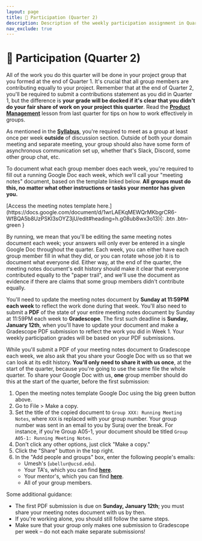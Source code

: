 ```yaml
---
layout: page
title: 🙋 Participation (Quarter 2)
description: Description of the weekly participation assignment in Quarter 2.
nav_exclude: true
---
```


# 🙋 Participation (Quarter 2)

All of the work you do this quarter will be done in your project group that you formed at the end of Quarter 1. It's crucial that all group members are contributing equally to your project. Remember that at the end of Quarter 2, you'll be required to submit a contributions statement as you did in Quarter 1, but the difference is **your grade will be docked if it's clear that you didn't do your fair share of work on your project this quarter**. Read the [**Product Management**](https://dsc-capstone.org/2024-25/lessons/09) lesson from last quarter for tips on how to work effectively in groups.

As mentioned in the [**Syllabus**](https://dsc-capstone.org/2024-25/syllabus#discussion-domain), you're required to meet as a group at least once per week **outside** of discussion section. Outside of both your domain meeting and separate meeting, your group should also have some form of asynchronous communication set up, whether that's Slack, Discord, some other group chat, etc.

To document what each group member does each week, you're required to fill out a running Google Doc each week, which we'll call your "meeting notes" document, based on the template linked below. **All groups must do this, no matter what other instructions or tasks your mentor has given you.**

<span class="fs-3">
[Access the meeting notes template here.](https://docs.google.com/document/d/1wrLAEKqMEWQrMKbgrCR6-WfBQA5b8UzPSKl3sOYZ3jU/edit#heading=h.g08ub8wx3o13){: .btn .btn-green }
</span>

By running, we mean that you'll be editing the same meeting notes document each week; your answers will only ever be entered in a single Google Doc throughout the quarter. Each week, you can either have each group member fill in what they did, or you can rotate whose job it is to document what everyone did. Either way, at the end of the quarter, the meeting notes document's edit history should make it clear that everyone contributed equally to the "paper trail", and we'll use the document as evidence if there are claims that some group members didn't contribute equally.

You'll need to update the meeting notes document by **Sunday at 11:59PM each week** to reflect the work done during that week. You'll also need to submit a **PDF** of the state of your entire meeting notes document by Sunday at 11:59PM each week to **Gradescope**. The first such deadline is **Sunday, January 12th**, when you'll have to update your document and make a Gradescope PDF submission to reflect the work you did in Week 1. Your weekly participation grades will be based on your PDF submissions.

While you'll submit a PDF of your meeting notes document to Gradescope each week, we also ask that you share your Google Doc with us so that we can look at its edit history. **You'll only need to share it with us once**, at the start of the quarter, because you're going to use the same file the whole quarter. To share your Google Doc with us, **one** group member should do this at the start of the quarter, before the first submission:

1. Open the meeting notes template Google Doc using the big green button above.
1. Go to File > Make a copy.
1. Set the title of the copied document to `Group XXX: Running Meeting Notes`, where `XXX` is replaced with your group number. Your group number was sent in an email to you by Suraj over the break. For instance, if you're Group A05-1, your document should be titled `Group A05-1: Running Meeting Notes`.
1. Don't click any other options, just click "Make a copy."
1. Click the "Share" button in the top right.
1. In the "Add people and groups" box, enter the following people's emails:
    - Umesh's (`ubellur@ucsd.edu`).
    - Your TA's, which you can find [**here**](https://dsc-capstone.org/2024-25/staff).
    - Your mentor's, which you can find [**here**](https://dsc-capstone.org/enrollment).
    - All of your group members.

Some additional guidance:
- The first PDF submission is due on **Sunday, January 12th**; you must share your meeting notes document with us by then.
- If you're working alone, you should still follow the same steps.
- Make sure that your group only makes one submission to Gradescope per week – do not each make separate submissions!

<!-- FAQs:to
- When  start
- What if I'm alone
 -->

<!-- Every group member should be informed about the status of the tasks of all other group members; these answers serve as an _audit trail_ for the work attempted during the quarter. In section, one member will be chosen to give an update for their group. Take the opportunity in your domain meeting to discuss any difficulties and/or changes with your project with your mentor and the other groups in your domain. Not only will this help you resolve any issues, but it'll give you practice with communicating technical ideas. -->

<!-- Towards the end of the quarter, each group member will be **individually** asked to state what percentage of the final deliverables each group member contributed to, e.g. one person may say A did 30%, B did 40%, and C did 30%, while another may say A did 40%, B did 40%, and C did 20%. We will use your group submissions to these weekly participation assignments to calibrate these percentages and use them to potentially adjust final grades at the end of the quarter. **Remember, everyone should be contributing to the project equally.** With that said, be honest and matter-of-fact about the contributions each member can make; sometimes life gets in the way. If this is the case, update your schedule with these constraints, and your participation check-ins will reflect the division of labor. -->
